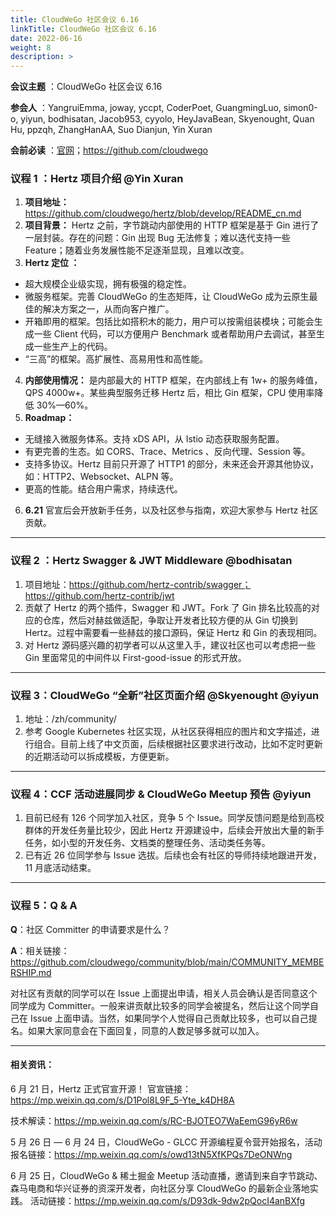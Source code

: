 ```yaml
---
title: CloudWeGo 社区会议 6.16
linkTitle: CloudWeGo 社区会议 6.16
date: 2022-06-16
weight: 8
description: >
---
```


**会议主题** ：CloudWeGo 社区会议 6.16

**参会人** ：YangruiEmma, joway, yccpt, CoderPoet, GuangmingLuo, simon0-o, yiyun, bodhisatan, Jacob953, cyyolo, HeyJavaBean, Skyenought, Quan Hu, ppzqh, ZhangHanAA, Suo Dianjun, Yin Xuran

**会前必读** ：[官网](/)；https://github.com/cloudwego

### 议程 1 ：Hertz 项目介绍 @Yin Xuran

1. **项目地址：** https://github.com/cloudwego/hertz/blob/develop/README_cn.md
2. **项目背景：** Hertz 之前，字节跳动内部使用的 HTTP 框架是基于 Gin 进行了一层封装。存在的问题：Gin 出现 Bug 无法修复；难以迭代支持一些 Feature；随着业务发展性能不足逐渐显现，且难以改变。
3. **Hertz 定位 ：**

- 超大规模企业级实现，拥有极强的稳定性。
- 微服务框架。完善 CloudWeGo 的生态矩阵，让 CloudWeGo 成为云原生最佳的解决方案之一，从而向客户推广。
- 开箱即用的框架。包括比如搭积木的能力，用户可以按需组装模块；可能会生成一些 Client 代码，可以方便用户 Benchmark 或者帮助用户去调试，甚至生成一些生产上的代码。
- “三高”的框架。高扩展性、高易用性和高性能。

4. **内部使用情况：** 是内部最大的 HTTP 框架，在内部线上有 1w+ 的服务峰值，QPS 4000w+。某些典型服务迁移 Hertz 后，相比 Gin 框架，CPU 使用率降低 30%—60%。
5. **Roadmap：**

- 无缝接入微服务体系。支持 xDS API，从 Istio 动态获取服务配置。
- 有更完善的生态。如 CORS、Trace、Metrics 、反向代理、Session 等。
- 支持多协议。Hertz 目前只开源了 HTTP1 的部分，未来还会开源其他协议，如：HTTP2、Websocket、ALPN 等。
- 更高的性能。结合用户需求，持续迭代。

6. **6.21** 官宣后会开放新手任务，以及社区参与指南，欢迎大家参与 Hertz 社区贡献。

---

### 议程 2 ：Hertz Swagger & JWT Middleware @bodhisatan

1. 项目地址：https://github.com/hertz-contrib/swagger；https://github.com/hertz-contrib/jwt
2. 贡献了 Hertz 的两个插件，Swagger 和 JWT。Fork 了 Gin 排名比较高的对应的仓库，然后对赫兹做适配，争取让开发者比较方便的从 Gin 切换到 Hertz。过程中需要看一些赫兹的接口源码，保证 Hertz 和 Gin 的表现相同。
3. 对 Hertz 源码感兴趣的初学者可以从这里入手，建议社区也可以考虑把一些 Gin 里面常见的中间件以 First-good-issue 的形式开放。

---

### 议程 3：CloudWeGo “全新”社区页面介绍 @Skyenought @yiyun

1. 地址：/zh/community/
2. 参考 Google Kubernetes 社区实现，从社区获得相应的图片和文字描述，进行组合。目前上线了中文页面，后续根据社区要求进行改动，比如不定时更新的近期活动可以拆成模板，方便更新。

---

### 议程 4：CCF 活动进展同步 & CloudWeGo Meetup 预告 @yiyun

1. 目前已经有 126 个同学加入社区，竞争 5 个 Issue。同学反馈问题是给到高校群体的开发任务量比较少，因此 Hertz 开源建设中，后续会开放出大量的新手任务，如小型的开发任务、文档类的整理任务、活动类任务等。
2. 已有近 26 位同学参与 Issue 选拔。后续也会有社区的导师持续地跟进开发，11 月底活动结束。

---

### 议程 5：Q & A

**Q**：社区 Committer 的申请要求是什么？

**A**：相关链接：https://github.com/cloudwego/community/blob/main/COMMUNITY_MEMBERSHIP.md

对社区有贡献的同学可以在 Issue 上面提出申请，相关人员会确认是否同意这个同学成为 Committer。一般来讲贡献比较多的同学会被提名，然后让这个同学自己在 Issue 上面申请。当然，如果同学个人觉得自己贡献比较多，也可以自己提名。如果大家同意会在下面回复，同意的人数足够多就可以加入。

---

#### 相关资讯：

6 月 21 日，Hertz 正式官宣开源！
官宣链接：https://mp.weixin.qq.com/s/D1Pol8L9F_5-Yte_k4DH8A

技术解读：https://mp.weixin.qq.com/s/RC-BJOTEO7WaEemG96yR6w

5 月 26 日 — 6 月 24 日，CloudWeGo - GLCC 开源编程夏令营开始报名，活动报名链接：https://mp.weixin.qq.com/s/owd13tN5XfKPQs7DeONWng

6 月 25 日，CloudWeGo & 稀土掘金 Meetup 活动直播，邀请到来自字节跳动、森马电商和华兴证券的资深开发者，向社区分享 CloudWeGo 的最新企业落地实践。
活动链接：https://mp.weixin.qq.com/s/D93dk-9dw2pQocI4anBXfg

